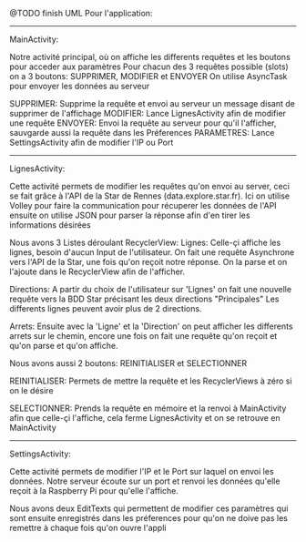 @TODO finish UML
Pour l'application:

*****************************************************************************************************************************
MainActivity: 

Notre activité principal, où on affiche les differents requêtes et les boutons pour acceder aux paramètres
Pour chacun des 3 requêtes possible (slots) on a 3 boutons: SUPPRIMER, MODIFIER et ENVOYER
On utilise AsyncTask pour envoyer les données au serveur

SUPPRIMER: Supprime la requête et envoi au serveur un message disant de supprimer de l'affichage
MODIFIER: Lance LignesActivity afin de modifier une requête
ENVOYER: Envoi la requête au serveur pour qu'il l'afficher, sauvgarde aussi la requête dans les Préferences
PARAMETRES: Lance SettingsActivity afin de modifier l'IP ou Port

*****************************************************************************************************************************
LignesActivity: 

Cette activité permets de modifier les requêtes qu'on envoi au server, ceci se fait
grâce à l'API de la Star de Rennes (data.explore.star.fr).
Ici on utilise Volley pour faire la communication pour récuperer les données de l'API 
ensuite on utilise JSON pour parser la réponse afin d'en tirer les informations désirées

Nous avons 3 Listes déroulant RecyclerView:
Lignes: Celle-çi affiche les lignes, besoin d'aucun Input de l'utilisateur. On fait une requête Asynchrone vers
l'API de la Star, une fois qu'on reçoit notre réponse. On la parse et on l'ajoute dans le RecyclerView afin
de l'afficher.

Directions: A partir du choix de l'utilisateur sur 'Lignes' on fait une nouvelle requête vers la BDD Star
précisant les deux directions "Principales" Les differents lignes peuvent avoir plus de 2 directions.

Arrets: Ensuite avec la 'Ligne' et la 'Direction' on peut afficher les differents arrets sur le chemin,
encore une fois on fait une requête qu'on reçoit et qu'on parse et qu'on affiche.

Nous avons aussi 2 boutons: REINITIALISER et SELECTIONNER

REINITIALISER: Permets de mettre la requête et les RecyclerViews à zéro si on le désire

SELECTIONNER: Prends la requête en mémoire et la renvoi à MainActivity afin que celle-çi l'affiche,
cela ferme LignesActivity et on se retrouve en MainActivity

*****************************************************************************************************************************
SettingsActivity:

Cette activité permets de modifier l'IP et le Port sur laquel on envoi les données. Notre serveur écoute sur un port et renvoi les données
qu'elle reçoit à la Raspberry Pi pour qu'elle l'affiche.

Nous avons deux EditTexts qui permettent de modifier ces paramètres qui sont ensuite enregistrés dans les préferences pour qu'on ne doive pas
les remettre à chaque fois qu'on ouvre l'appli